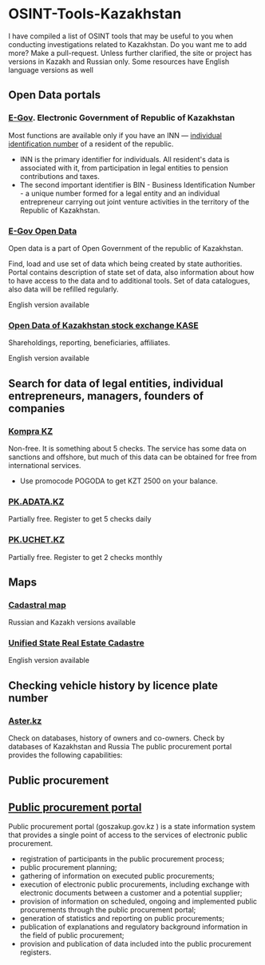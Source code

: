 # OSINT-Tools-Kazakhstan
I have compiled a list of OSINT tools that may be useful to you when conducting investigations related to Kazakhstan. Do you want me to add more? Make a pull-request.
Unless further clarified, the site or project has versions in Kazakh and Russian only. Some resources have English language versions as well
## Open Data portals
### [E-Gov](https://egov.kz/cms/en). Electronic Government of Republic of Kazakhstan
Most functions are available only if you have an INN — [individual identification number](https://www.oecd.org/content/dam/oecd/en/topics/policy-issue-focus/aeoi/kazakhstan-tin.pdf) of a resident of the republic. 

- INN is the primary identifier for individuals. All resident's data is associated with it, from participation in legal entities to pension contributions and taxes. 
- The second important identifier is BIN - Business Identification Number - a unique number formed for a legal entity and an individual entrepreneur carrying out joint venture activities in the territory of the Republic of Kazakhstan.
### [E-Gov Open Data](https://data.egov.kz/)
Open data is a part of Open Government of the republic of Kazakhstan.

Find, load and use set of data which being created by state authorities. Portal contains description of state set of data, also information about how to have access to the data and to additional tools. Set of data catalogues, also data will be refilled regularly.

English version available 
### [Open Data of Kazakhstan stock exchange KASE](https://kase.kz/ru/issuers/)
Shareholdings, reporting, beneficiaries, affiliates.

English version available 
## Search for data of legal entities, individual entrepreneurs, managers, founders of companies
### [Kompra KZ](https://kompra.kz/)
Non-free. It is something about 5 checks. The service has some data on sanctions and offshore, but much of this data can be obtained for free from international services.

- Use promocode POGODA to get KZT 2500 on your balance.
### [PK.ADATA.KZ](https://pk.adata.kz/)
Partially free. Register to get 5 checks daily
### [PK.UCHET.KZ](https://pk.uchet.kz/)
Partially free. Register to get 2 checks monthly
## Maps
### [Cadastral map](https://aisgzk.kz/aisgzk/ru/content/maps/)
Russian and Kazakh versions available
### [Unified State Real Estate Cadastre](https://map.gov4c.kz/egkn/)
English version available
## Checking vehicle history by licence plate number
### [Aster.kz](https://aster.kz/aster-check)
Check on databases, history of owners and co-owners. Check by databases of Kazakhstan and Russia
The public procurement portal provides the following capabilities:
## Public procurement
## [Public procurement portal](https://goszakup.gov.kz/)
Public procurement portal (goszakup.gov.kz ) is a state information system that provides a single point of access to the services of electronic public procurement.

- registration of participants in the public procurement process;
- public procurement planning;
- gathering of information on executed public procurements;
- execution of electronic public procurements, including exchange with electronic documents between a customer and a potential supplier;
- provision of information on scheduled, ongoing and implemented public procurements through the public procurement portal;
- generation of statistics and reporting on public procurements;
- publication of explanations and regulatory background information in the field of public procurement;
- provision and publication of data included into the public procurement registers.
